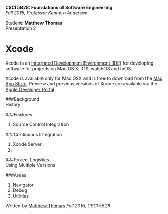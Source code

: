 **CSCI 5828: Foundations of Software Engineering**  
*Fall 2015, Professor Kenneth Anderson*

Student: **Matthew Thomas**  
Presentation 2

# Xcode

Xcode is an [Integrated Development Environment (IDE)](https://en.wikipedia.org/wiki/Integrated_development_environment) for developing software for projects on Mac OS X, iOS, watchOS and tvOS.

Xcode is available only for Mac OSX and is free to download from the [Mac App Store](http://www.apple.com/osx/apps/app-store/). Preview and previous versions of Xcode are available via the [Apple Developer Portal](https://developer.apple.com).

###Background  
History  

###Features  
1. Source Control Integration  

###Continuous Integration  
1. Xcode Server  
2. 

###Project Logistics  
Using Multiple Versions  

###Areas  
1. Navigator  
2. Debug  
3. Utilities  




Written by [Matthew Thomas](mailto:matt@bocosoft.net)
*Fall 2015, CSCI 5828*
